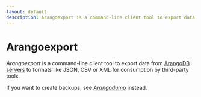 ```yaml
---
layout: default
description: Arangoexport is a command-line client tool to export data fromArangoDB servers to formats like JSON, CSV or XML forconsumption by third-party tools
---
```

Arangoexport
============

_Arangoexport_ is a command-line client tool to export data from
[ArangoDB servers](programs-arangod.html) to formats like JSON, CSV or XML for
consumption by third-party tools.

If you want to create backups, see [_Arangodump_](programs-arangodump.html)
instead.
